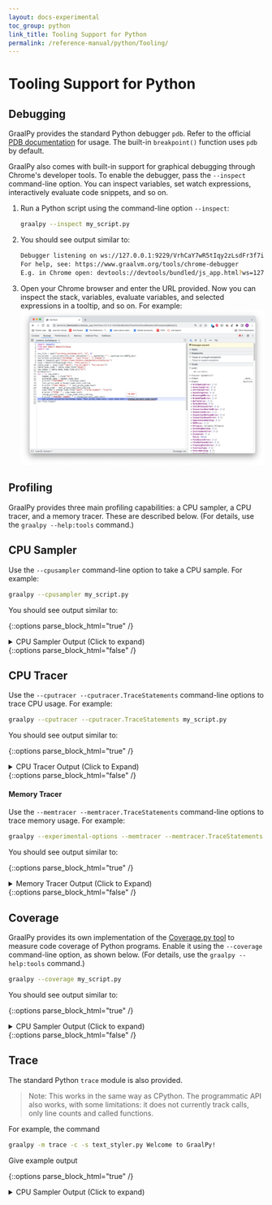 ```yaml
---
layout: docs-experimental
toc_group: python
link_title: Tooling Support for Python
permalink: /reference-manual/python/Tooling/
---
```

# Tooling Support for Python

## Debugging

GraalPy provides the standard Python debugger `pdb`.
Refer to the official [PDB documentation](https://docs.python.org/3/library/pdb.html) for usage.
The built-in `breakpoint()` function uses `pdb` by default.

GraalPy also comes with built-in support for graphical debugging through Chrome's developer tools.
To enable the debugger, pass the `--inspect` command-line option.
You can inspect variables, set watch expressions, interactively evaluate code snippets, and so on.

1. Run a Python script using the command-line option `--inspect`:
    ```bash
    graalpy --inspect my_script.py
    ``` 

2. You should see output similar to:
    ```bash
    Debugger listening on ws://127.0.0.1:9229/VrhCaY7wR5tIqy2zLsdFr3f7ixY3QB6kVQ0S54_SOMo
    For help, see: https://www.graalvm.org/tools/chrome-debugger
    E.g. in Chrome open: devtools://devtools/bundled/js_app.html?ws=127.0.0.1:9229/VrhCaY7wR5tIqy2zLsdFr3f7ixY3QB6kVQ0S54_SOMo
    ```

3. Open your Chrome browser and enter the URL provided. 
Now you can inspect the stack, variables, evaluate variables, and selected expressions in a tooltip, and so on. For example: 
    ![Chrome Inspector](./assets/Chrome_Inspector.png)

## Profiling

GraalPy provides three main profiling capabilities: a CPU sampler, a CPU tracer, and a memory tracer.
These are described below. (For details, use the `graalpy --help:tools` command.)

## CPU Sampler

Use the `--cpusampler` command-line option to take a CPU sample. For example:
```bash
graalpy --cpusampler my_script.py
```

You should see output similar to:

{::options parse_block_html="true" /}
<details><summary markdown="span">CPU Sampler Output (Click to expand)</summary>
```
--------------------------------------------------------------------------------------------------------------------------------------------------------------
Sampling Histogram. Recorded 564 samples with period 10ms. Missed 235 samples.
  Self Time: Time spent on the top of the stack.
  Total Time: Time spent somewhere on the stack.
--------------------------------------------------------------------------------------------------------------------------------------------------------------
Thread[main,5,main]
 Name                                                                       ||             Total Time    ||              Self Time    || Location            
--------------------------------------------------------------------------------------------------------------------------------------------------------------
 parse_starttag                                                             ||             1090ms  19.3% ||              570ms  10.1% || <install-dir>/lib/python3.10/html/parser.py~300-347:11658-13539
 match                                                                      ||              190ms   3.4% ||              190ms   3.4% || <venv-dir>/lib/python3.10/site-packages/soupsieve/css_parser.py~320-323:9862-10026
 _replace_cdata_list_attribute_values                                       ||              190ms   3.4% ||              190ms   3.4% || <venv-dir>/lib/python3.10/site-packages/bs4/builder/__init__.py~295-331:11245-13031
 goahead                                                                    ||             1430ms  25.4% ||              150ms   2.7% || <install-dir>/lib/python3.10/html/parser.py~133-250:4711-9678
 check_for_whole_start_tag                                                  ||              130ms   2.3% ||              130ms   2.3% || <install-dir>/lib/python3.10/html/parser.py~351-382:13647-14758
 <module>                                                                   ||              800ms  14.2% ||              130ms   2.3% || <venv-dir>/lib/python3.10/site-packages/soupsieve/css_parser.py~1-1296:0-47061
 ...
--------------------------------------------------------------------------------------------------------------------------------------------------------------
```
</details>
{::options parse_block_html="false" /}

## CPU Tracer

Use the `--cputracer --cputracer.TraceStatements` command-line options to trace CPU usage. For example:
```bash
graalpy --cputracer --cputracer.TraceStatements my_script.py
```

You should see output similar to:

{::options parse_block_html="true" /}
<details><summary markdown="span">CPU Tracer Output (Click to Expand)</summary>
```
--------------------------------------------------------------------------------------------------------------------
Tracing Histogram. Counted a total of 1135 element executions.
  Total Count: Number of times the element was executed and percentage of total executions.
  Interpreted Count: Number of times the element was interpreted and percentage of total executions of this element.
  Compiled Count: Number of times the compiled element was executed and percentage of total executions of this element.
--------------------------------------------------------------------------------------------------------------------
 Name                                |          Total Count |    Interpreted Count |       Compiled Count | Location
--------------------------------------------------------------------------------------------------------------------
 get_newfunc_typeid                  |           110   9.7% |           110 100.0% |             0   0.0% | capi.c~596:0
 PyTruffle_PopulateType              |           110   9.7% |           110 100.0% |             0   0.0% | capi.c~721:0
 PyTruffle_AllocMemory               |            86   7.6% |            86 100.0% |             0   0.0% | obmalloc.c~77:0
 PyTruffle_AllocateType              |            66   5.8% |            66 100.0% |             0   0.0% | capi.c~874:0
 PyMem_RawMalloc                     |            66   5.8% |            66 100.0% |             0   0.0% | obmalloc.c~170:0
 initialize_type_structure           |            50   4.4% |            50 100.0% |             0   0.0% | capi.c~181:0
 _Py_TYPE                            |            45   4.0% |            45 100.0% |             0   0.0% | object_shared.c~55:0
 PyType_GetFlags                     |            41   3.6% |            41 100.0% |             0   0.0% | typeobject_shared.c~44:0
 get_tp_name                         |            37   3.3% |            37 100.0% |             0   0.0% | capi.c~507:0
 ...    
--------------------------------------------------------------------------------------------------------------------
```
</details>
{::options parse_block_html="false" /}

#### Memory Tracer

Use the `--memtracer --memtracer.TraceStatements` command-line options to trace memory usage. For example:
```bash
graalpy --experimental-options --memtracer --memtracer.TraceStatements my_script.py
```

You should see output similar to:

{::options parse_block_html="true" /}

<details><summary markdown="span">Memory Tracer Output (Click to Expand)</summary>
```
----------------------------------------------------------------------------
 Location Histogram with Allocation Counts. Recorded a total of 565 allocations.
   Total Count: Number of allocations during the execution of this element.
   Self Count: Number of allocations in this element alone (excluding sub calls).
----------------------------------------------------------------------------
 Name                         |      Self Count |     Total Count | Location
----------------------------------------------------------------------------
 PyTruffle_PopulateType       |      440  77.9% |      440  77.9% | capi.c~721:0
 PyType_Ready                 |       61  10.8% |       68  12.0% | typeobject.c~463:0
 _PyObject_MakeTpCall         |       20   3.5% |       24   4.2% | object.c~155:0
 PyUnicode_FromString         |       11   1.9% |       11   1.9% | capi.c~2161:0
 PyErr_NewException           |       11   1.9% |       11   1.9% | capi.c~1537:0
 _PyUnicode_AsASCIIString     |        6   1.1% |        6   1.1% | capi.c~2281:0
 PyDict_New                   |        4   0.7% |        4   0.7% | capi.c~1505:0
 PyTuple_New                  |        4   0.7% |        4   0.7% | capi.c~2097:0
 PyUnicode_FromStringAndSize  |        3   0.5% |        3   0.5% | unicodeobject.c~171:0
 ...
----------------------------------------------------------------------------
```
</details>
{::options parse_block_html="false" /}

## Coverage

GraalPy provides its own implementation of the [Coverage.py tool](https://pypi.org/project/coverage/) to measure code coverage of Python programs.
Enable it using the `--coverage` command-line option, as shown below.
(For details, use the `graalpy --help:tools` command.)

```bash
graalpy --coverage my_script.py
```
You should see output similar to:

{::options parse_block_html="true" /}
<details><summary markdown="span">CPU Sampler Output (Click to expand)</summary>
```
------------------------------------------------------------------------------------------------------------------------------------------------
Code coverage histogram.
  Shows what percent of each element was covered during execution
------------------------------------------------------------------------------------------------------------------------------------------------
 Path                                                                          |  Statements |    Lines |    Roots
------------------------------------------------------------------------------------------------------------------------------------------------
 <venv-dir>/lib/python3.10/site-packages/_distutils_hack/__init__.py           |       0.00% |    0.00% |    0.00%
 <venv-dir>/lib/python3.10/site-packages/bs4/__init__.py                       |      56.10% |   56.14% |   55.26%
 <venv-dir>/lib/python3.10/site-packages/bs4/builder/__init__.py               |      79.12% |   78.84% |   50.00%
 <venv-dir>/lib/python3.10/site-packages/bs4/builder/_html5lib.py              |       2.41% |    2.46% |    2.38%
 <venv-dir>/lib/python3.10/site-packages/bs4/builder/_htmlparser.py            |      69.08% |   68.67% |   83.33%
 <venv-dir>/lib/python3.10/site-packages/bs4/builder/_lxml.py                  |       3.72% |    3.78% |    4.00%
 <venv-dir>/lib/python3.10/site-packages/bs4/css.py                            |      32.73% |   31.48% |   15.38%
 <venv-dir>/lib/python3.10/site-packages/bs4/dammit.py                         |      65.46% |   65.29% |   24.14%
 <venv-dir>/lib/python3.10/site-packages/bs4/element.py                        |      44.15% |   43.13% |   31.08%
 <venv-dir>/lib/python3.10/site-packages/bs4/formatter.py                      |      73.49% |   74.36% |   66.67%
 <venv-dir>/lib/python3.10/site-packages/certifi/__init__.py                   |     100.00% |  100.00% |  100.00%
 <venv-dir>/lib/python3.10/site-packages/certifi/core.py                       |      33.33% |   33.33% |   25.00%
 <venv-dir>/lib/python3.10/site-packages/charset_normalizer/__init__.py        |     100.00% |  100.00% |  100.00%
 <venv-dir>/lib/python3.10/site-packages/charset_normalizer/api.py             |      11.87% |   11.94% |   16.67%
 <venv-dir>/lib/python3.10/site-packages/charset_normalizer/assets/__init__.py |     100.00% |  100.00% |  100.00%
 <venv-dir>/lib/python3.10/site-packages/charset_normalizer/cd.py              |      12.81% |   13.54% |    4.35%
 <venv-dir>/lib/python3.10/site-packages/charset_normalizer/constant.py        |     100.00% |  100.00% |  100.00%
 <venv-dir>/lib/python3.10/site-packages/charset_normalizer/legacy.py          |      25.00% |   25.00% |   50.00%
 <venv-dir>/lib/python3.10/site-packages/charset_normalizer/md.py              |      22.05% |   20.37% |   17.24%
 <venv-dir>/lib/python3.10/site-packages/charset_normalizer/models.py          |      38.46% |   38.50% |    9.30%
 <venv-dir>/lib/python3.10/site-packages/charset_normalizer/utils.py           |      26.79% |   26.89% |    3.33%
 <venv-dir>/lib/python3.10/site-packages/charset_normalizer/version.py         |     100.00% |  100.00% |  100.00%
 <venv-dir>/lib/python3.10/site-packages/idna/__init__.py                      |     100.00% |  100.00% |  100.00%
 <install-dir>/lib/python3.10/collections/abc.py                               |     100.00% |  100.00% |  100.00%
 <install-dir>/lib/python3.10/contextlib.py                                    |      40.80% |   37.99% |   31.71%
 <install-dir>/lib/python3.10/copy.py                                          |      36.36% |   36.41% |   21.43%
 <install-dir>/lib/python3.10/copyreg.py                                       |       3.20% |    3.20% |    7.69%
 <install-dir>/lib/python3.10/csv.py                                           |      25.17% |   23.91% |   25.00%
 <install-dir>/lib/python3.10/datetime.py                                      |      30.32% |   30.01% |   14.74%
 <install-dir>/lib/python3.10/email/__init__.py                                |      42.86% |   42.86% |   20.00%
 <install-dir>/lib/python3.10/email/_encoded_words.py                          |      35.11% |   34.44% |   14.29%
 <install-dir>/lib/python3.10/email/_parseaddr.py                              |      12.64% |   12.15% |   10.71%
 <install-dir>/lib/python3.10/email/_policybase.py                             |      55.22% |   54.69% |   39.29%
 <install-dir>/lib/python3.10/email/base64mime.py                              |      35.00% |   35.00% |   20.00%
 <install-dir>/lib/python3.10/typing.py                                        |      49.86% |   48.93% |   34.60%
 <install-dir>/lib/python3.10/urllib/__init__.py                               |     100.00% |  100.00% |  100.00%
 <install-dir>/lib/python3.10/warnings.py                                      |      21.29% |   20.77% |   25.00%
 <install-dir>/lib/python3.10/weakref.py                                       |      37.93% |   36.78% |   23.68%
 <install-dir>/lib/python3.10/zipfile.py                                       |      17.86% |   17.23% |   11.03%
 <src-dir>/my_script.py                                                        |     100.00% |  100.00% |  100.00%
------------------------------------------------------------------------------------------------------------------------------------------------
```
</details>
{::options parse_block_html="false" /}

## Trace

The standard Python `trace` module is also provided.
> Note: This works in the same way as CPython.
The programmatic API also works, with some limitations: it does not currently track calls, only line counts and called functions.

For example, the command

```bash
graalpy -m trace -c -s text_styler.py Welcome to GraalPy!
```

Give example output

{::options parse_block_html="true" /}
<details><summary markdown="span">CPU Sampler Output (Click to expand)</summary>
```
_       __     __                             __     
| |     / /__  / /________  ____ ___  ___     / /_____
| | /| / / _ \/ / ___/ __ \/ __ `__ \/ _ \   / __/ __ \
| |/ |/ /  __/ / /__/ /_/ / / / / / /  __/  / /_/ /_/ /
|__/|__/\___/_/\___/\____/_/ /_/ /_/\___/   \__/\____/
                                                        
   ______                 ______        __
  / ____/________ _____ _/ / __ \__  __/ /
 / / __/ ___/ __ `/ __ `/ / /_/ / / / / /
/ /_/ / /  / /_/ / /_/ / / ____/ /_/ /_/ 
\____/_/   \__,_/\__,_/_/_/    \__, (_)  
                              /____/     
 
lines   cov%   module   (path)
    9   100%   __about__   (<venv-dir>/lib/python3.10/site-packages/pkg_resources/_vendor/packaging/__about__.py)
   51   100%   __future__   (<install-dir>/lib/python3.10/__future__.py)
    1   100%   __init__   (<venv-dir>/lib/python3.10/site-packages/pyfiglet/fonts/__init__.py)
   27   100%   _adapters   (<install-dir>/lib/python3.10/importlib/_adapters.py)
   25   100%   _common   (<install-dir>/lib/python3.10/importlib/_common.py)
   44   100%   _manylinux   (<venv-dir>/lib/python3.10/site-packages/pkg_resources/_vendor/packaging/_manylinux.py)
   20   100%   _musllinux   (<venv-dir>/lib/python3.10/site-packages/pkg_resources/_vendor/packaging/_musllinux.py)
   66   100%   _osx_support   (<install-dir>/lib/python3.10/_osx_support.py)
   43   100%   _parseaddr   (<install-dir>/lib/python3.10/email/_parseaddr.py)
   62   100%   _policybase   (<install-dir>/lib/python3.10/email/_policybase.py)
   20   100%   _structures   (<venv-dir>/lib/python3.10/site-packages/pkg_resources/_vendor/packaging/_structures.py)
  105   100%   abc   (<install-dir>/lib/python3.10/importlib/abc.py)
   18   100%   actions   (<venv-dir>/lib/python3.10/site-packages/pkg_resources/_vendor/pyparsing/actions.py)
   41   100%   appdirs   (<venv-dir>/lib/python3.10/site-packages/pkg_resources/_vendor/appdirs.py)
   59   100%   base64   (<install-dir>/lib/python3.10/base64.py)
   14   100%   base64mime   (<install-dir>/lib/python3.10/email/base64mime.py)
   11   100%   bisect   (<install-dir>/lib/python3.10/bisect.py)
  124   100%   calendar   (<install-dir>/lib/python3.10/calendar.py)
   94   100%   charset   (<install-dir>/lib/python3.10/email/charset.py)
  122   100%   common   (<venv-dir>/lib/python3.10/site-packages/pkg_resources/_vendor/pyparsing/common.py)
   40   100%   context   (<venv-dir>/lib/python3.10/site-packages/pkg_resources/_vendor/jaraco/context.py)
    3   100%   contextlib   (<install-dir>/lib/python3.10/contextlib.py)
   91   100%   copy   (<install-dir>/lib/python3.10/copy.py)
 1497   100%   core   (<venv-dir>/lib/python3.10/site-packages/pkg_resources/_vendor/pyparsing/core.py)
  108   100%   dataclasses   (<install-dir>/lib/python3.10/dataclasses.py)
   31   100%   datetime   (<install-dir>/lib/python3.10/datetime.py)
    9   100%   encoders   (<install-dir>/lib/python3.10/email/encoders.py)
 2493   100%   entities   (<install-dir>/lib/python3.10/html/entities.py)
   58   100%   errors   (<install-dir>/lib/python3.10/email/errors.py)
   49   100%   exceptions   (<venv-dir>/lib/python3.10/site-packages/pkg_resources/_vendor/pyparsing/exceptions.py)
    5   100%   expat   (<install-dir>/lib/python3.10/xml/parsers/expat.py)
   41   100%   feedparser   (<install-dir>/lib/python3.10/email/feedparser.py)
   45   100%   functools   (<venv-dir>/lib/python3.10/site-packages/pkg_resources/_vendor/jaraco/functools.py)
   69   100%   gettext   (<install-dir>/lib/python3.10/gettext.py)
   56   100%   header   (<install-dir>/lib/python3.10/email/header.py)
  162   100%   helpers   (<venv-dir>/lib/python3.10/site-packages/pkg_resources/_vendor/pyparsing/helpers.py)
    1   100%   inspect   (<install-dir>/lib/python3.10/inspect.py)
   47   100%   linecache   (<install-dir>/lib/python3.10/linecache.py)
   95   100%   markers   (<venv-dir>/lib/python3.10/site-packages/pkg_resources/_vendor/packaging/markers.py)
  192   100%   more   (<venv-dir>/lib/python3.10/site-packages/pkg_resources/_vendor/more_itertools/more.py)
  204   100%   optparse   (<install-dir>/lib/python3.10/optparse.py)
   14   100%   os   (<install-dir>/lib/python3.10/os.py)
  167   100%   parse   (<install-dir>/lib/python3.10/urllib/parse.py)
   19   100%   parser   (<install-dir>/lib/python3.10/email/parser.py)
  242   100%   pathlib   (<install-dir>/lib/python3.10/pathlib.py)
   66   100%   pkgutil   (<install-dir>/lib/python3.10/pkgutil.py)
  137   100%   platform   (<install-dir>/lib/python3.10/platform.py)
  102   100%   plistlib   (<install-dir>/lib/python3.10/plistlib.py)
   79   100%   pprint   (<install-dir>/lib/python3.10/pprint.py)
   54   100%   queue   (<install-dir>/lib/python3.10/queue.py)
   21   100%   quopri   (<install-dir>/lib/python3.10/quopri.py)
   32   100%   quoprimime   (<install-dir>/lib/python3.10/email/quoprimime.py)
  101   100%   random   (<install-dir>/lib/python3.10/random.py)
   43   100%   recipes   (<venv-dir>/lib/python3.10/site-packages/pkg_resources/_vendor/more_itertools/recipes.py)
   51   100%   requirements   (<venv-dir>/lib/python3.10/site-packages/pkg_resources/_vendor/packaging/requirements.py)
   46   100%   resources   (<install-dir>/lib/python3.10/importlib/resources.py)
  155   100%   results   (<venv-dir>/lib/python3.10/site-packages/pkg_resources/_vendor/pyparsing/results.py)
   79   100%   selectors   (<install-dir>/lib/python3.10/selectors.py)
   30   100%   signal   (<install-dir>/lib/python3.10/signal.py)
   94   100%   socket   (<install-dir>/lib/python3.10/socket.py)
  143   100%   specifiers   (<venv-dir>/lib/python3.10/site-packages/pkg_resources/_vendor/packaging/specifiers.py)
   50   100%   string   (<install-dir>/lib/python3.10/string.py)
  118   100%   subprocess   (<install-dir>/lib/python3.10/subprocess.py)
   96   100%   sysconfig   (<install-dir>/lib/python3.10/sysconfig.py)
   67   100%   tags   (<venv-dir>/lib/python3.10/site-packages/pkg_resources/_vendor/packaging/tags.py)
  119   100%   tempfile   (<install-dir>/lib/python3.10/tempfile.py)
   35   100%   testing   (<venv-dir>/lib/python3.10/site-packages/pkg_resources/_vendor/pyparsing/testing.py)
    7   100%   text_styler   (<src-dir>/text_styler.py)
   51   100%   textwrap   (<install-dir>/lib/python3.10/textwrap.py)
    2   100%   threading   (<install-dir>/lib/python3.10/threading.py)
   32   100%   tokenize   (<install-dir>/lib/python3.10/tokenize.py)
   43   100%   traceback   (<install-dir>/lib/python3.10/traceback.py)
  703   100%   typing   (<install-dir>/lib/python3.10/typing.py)
  238   100%   unicode   (<venv-dir>/lib/python3.10/site-packages/pkg_resources/_vendor/pyparsing/unicode.py)
   76   100%   util   (<venv-dir>/lib/python3.10/site-packages/pkg_resources/_vendor/pyparsing/util.py)
   20   100%   utils   (<venv-dir>/lib/python3.10/site-packages/pkg_resources/_vendor/packaging/utils.py)
    1   100%   version   (<venv-dir>/lib/python3.10/site-packages/pyfiglet/version.py)
   16   100%   warnings   (<install-dir>/lib/python3.10/warnings.py)
  127   100%   weakref   (<install-dir>/lib/python3.10/weakref.py)
  432   100%   zipfile   (<install-dir>/lib/python3.10/zipfile.py)
```
</details>
{::options parse_block_html="false" /}

## Using PyCharm with GraalPy

You can use GraalPy in PyCharm to create a virtual environment, install packages, and develop and run your Python application.

1. Install `graalpy`. (For more information, see [Installing GraalPy](Python-Runtime.md).)

2. Install PyCharm. (For more information, see [Install PyCharm](https://www.jetbrains.com/help/pycharm/installation-guide.html).)

3. Create, or open, a Python project.
(For more information, see [Create a Python project](https://www.jetbrains.com/help/pycharm/creating-empty-project.html), or [Open, reopen, and close projects](https://www.jetbrains.com/help/pycharm/open-projects.html), respectively.)

4. Create a new _venv_ virtual environment for your Python project.
(For more information, see [Create a virtualenv environment](https://www.jetbrains.com/help/pycharm/creating-virtual-environment.html#python_create_virtual_env).)

5. Install packages by following the PyCharm instructions.
(For more information, see [Install, uninstall, and upgrade packages](https://www.jetbrains.com/help/pycharm/installing-uninstalling-and-upgrading-packages.html).)

6. Use the PyCharm menu items to [run your Python application](https://www.jetbrains.com/help/pycharm/running-applications.html). 
Alternatively, use the terminal emulator to run the `graalpy` command.

## Using Visual Studio Code with GraalPy

You can use GraalPy in Visual Studio (VS) Code to create a virtual environment, install packages, and develop and run your Python application.
 
1. Install `graalpy`. (For more information, see [Installing GraalPy](Python-Runtime.md).)

2. Install VS Code and the Python Extension, following the instructions here: [Install Visual Studio Code and the Python Extension](https://code.visualstudio.com/docs/python/python-tutorial#_install-visual-studio-code-and-the-python-extension).

3. Create, or open, a Python file.

4. Create a new _venv_ virtual environment for your Python project.
(For more information, see [Creating environments](https://code.visualstudio.com/docs/python/environments#_creating-environments).)

5. Install packages by following the VS Code instructions.
(For more information, see [Install and use packages](https://code.visualstudio.com/docs/python/python-tutorial#_install-and-use-packages).)

6. Use the VS Code menu items to run your Python application. (For more information, see [Run Hello World](https://code.visualstudio.com/docs/python/python-tutorial#_run-hello-world).)
Alternatively, use a VS Code terminal emulator to run the `graalpy` command.

7. You cannot use VS Code to debug your Python application.
Instead, open a VS Code terminal emulator and follow these instructions: [Debugging a Python Application](#debugging).

